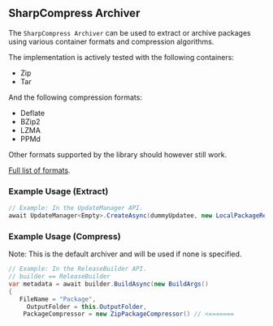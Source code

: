 ## SharpCompress Archiver

The `SharpCompress Archiver` can be used to extract or archive packages using various container formats and compression algorithms.

The implementation is actively tested with the following containers:  
- Zip  
- Tar  

And the following compression formats:  
- Deflate  
- BZip2  
- LZMA  
- PPMd  

Other formats supported by the library should however still work.

[Full list of formats](https://github.com/adamhathcock/sharpcompress/blob/master/FORMATS.md).

### Example Usage (Extract)

```csharp
// Example: In the UpdateManager API.
await UpdateManager<Empty>.CreateAsync(dummyUpdatee, new LocalPackageResolver(this.OutputFolder), new ZipPackageExtractor());
```

### Example Usage (Compress)

Note: This is the default archiver and will be used if none is specified.

```csharp
// Example: In the ReleaseBuilder API.
// builder == ReleaseBuilder
var metadata = await builder.BuildAsync(new BuildArgs()
{
   FileName = "Package",
     OutputFolder = this.OutputFolder,
    PackageCompressor = new ZipPackageCompressor() // <=======
```